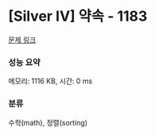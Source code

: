 # [Silver IV] 약속 - 1183 

[문제 링크](https://www.acmicpc.net/problem/1183) 

### 성능 요약

메모리: 1116 KB, 시간: 0 ms

### 분류

수학(math), 정렬(sorting)

